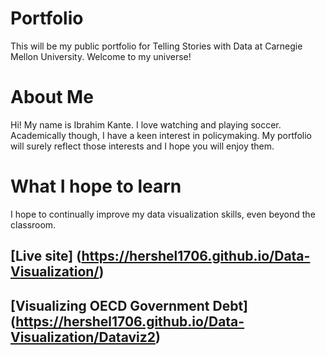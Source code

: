 # Portfolio
This will be my public portfolio for Telling Stories with Data at Carnegie Mellon University. Welcome to my universe!

# About Me
Hi! My name is Ibrahim Kante. I love watching and playing soccer. Academically though, I have a keen interest in policymaking. My portfolio will surely reflect those interests and I hope you will enjoy them.

# What I hope to learn
I hope to continually improve my data visualization skills, even beyond the classroom. 

## [Live site] (https://hershel1706.github.io/Data-Visualization/)

## [Visualizing OECD Government Debt] (https://hershel1706.github.io/Data-Visualization/Dataviz2)
